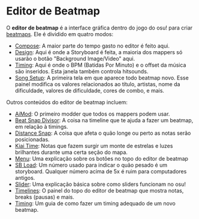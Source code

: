 Editor de Beatmap
==============

O **editor de beatmap** é a interface gráfica dentro do jogo do osu! para criar [beatmaps](/wiki/Beatmaps).
Ele é dividido em quatro modos:

-   [Compose](Compose): A maior parte do tempo gasto no editor é feito aqui.
-   [Design](Design): Aqui é onde a Storyboard é feita, a maioria dos mappers só usarão o botão "Background Image/Video" aqui.
-   [Timing](Timing): Aqui é onde o BPM (Batidas Por Minuto) e o offset da música são inseridos. Esta janela também controla hitsounds.
-   [Song Setup](Song_Setup): A primeira tela em que aparece todo beatmap novo. Esse painel modifica os valores relacionados ao título, artistas, nome da dificuldade, valores de dificuldade, cores de combo, e mais.

Outros conteúdos do editor de beatmap incluem:

- [AiMod](AiMod): O primeiro modder que todos os mappers podem usar.
- [Beat Snap Divisor](Beat_Snap_Divisor): A coisa na timeline que te ajuda a fazer um beatmap, em relação à timings.
- [Distance Snap](Distance_Snap): A coisa que afeta o quão longe ou perto as notas serão posicionadas.
- [Kiai Time](Kiai_Time): Notas que fazem surgir um monte de estrelas e luzes brilhantes durante uma certa seção do mapa.
- [Menu](Menu): Uma explicação sobre os botões no topo do editor de beatmap
- [SB Load](SB_Load): Um número usado para indicar o quão pesado é um storyboard. Qualquer número acima de 5x é ruim para computadores antigos.
- [Slider](Slider): Uma explicação básica sobre como sliders funcionam no osu!
- [Timelines](Timelines): O painel do topo do editor de beatmap que mostra notas, breaks (pausas) e mais.
- [Timing](Timing): Um guia de como fazer um timing adequado de um novo beatmap.

